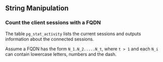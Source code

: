 ## String Manipulation

### Count the client sessions with a FQDN

The table `pg_stat_activity` lists the current sessions and outputs information about the connected sessions.

Assume a FQDN has the form `N_1.N_2.....N_t`, where `t > 1` and each `N_i` can contain lowercase letters, numbers and the dash.
 
[embedmd]:# (sql/count-fqdn-client-hostnames.sql)


<!-- vim: set fenc=utf-8 spell spl=en ts=4 sw=4 et filetype=markdown : -->
